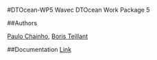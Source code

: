 #DTOcean-WP5
Wavec DTOcean Work Package 5

##Authors

[Paulo Chainho](mailto:paulo@waivec.org),
[Boris Teillant](mailto:boris.teillant@waivec.org)

##Documentation
[Link](http://dtocean-wp5.readthedocs.org/)

